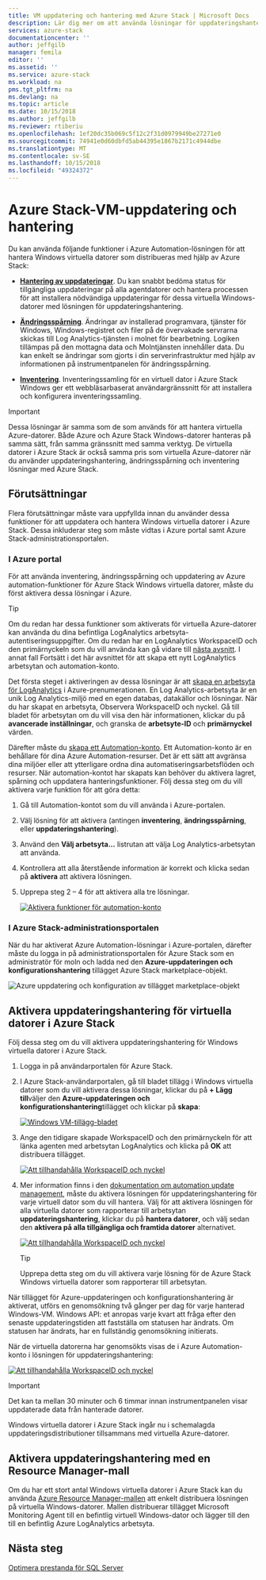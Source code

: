 ```yaml
---
title: VM uppdatering och hantering med Azure Stack | Microsoft Docs
description: Lär dig mer om att använda lösningar för uppdateringshantering, ändringsspårning och inventering i Azure Automation för att hantera Windows virtuella datorer som distribueras i Azure Stack.
services: azure-stack
documentationcenter: ''
author: jeffgilb
manager: femila
editor: ''
ms.assetid: ''
ms.service: azure-stack
ms.workload: na
pms.tgt_pltfrm: na
ms.devlang: na
ms.topic: article
ms.date: 10/15/2018
ms.author: jeffgilb
ms.reviewer: rtiberiu
ms.openlocfilehash: 1ef20dc35b069c5f12c2f31d0979949be27271e0
ms.sourcegitcommit: 74941e0d60dbfd5ab44395e1867b2171c4944dbe
ms.translationtype: MT
ms.contentlocale: sv-SE
ms.lasthandoff: 10/15/2018
ms.locfileid: "49324372"
---
```

# <a name="azure-stack-vm-update-and-management"></a>Azure Stack-VM-uppdatering och hantering
Du kan använda följande funktioner i Azure Automation-lösningen för att hantera Windows virtuella datorer som distribueras med hjälp av Azure Stack:

- **[Hantering av uppdateringar](https://docs.microsoft.com/azure/automation/automation-update-management)**. Du kan snabbt bedöma status för tillgängliga uppdateringar på alla agentdatorer och hantera processen för att installera nödvändiga uppdateringar för dessa virtuella Windows-datorer med lösningen för uppdateringshantering.

- **[Ändringsspårning](https://docs.microsoft.com/azure/automation/automation-change-tracking)**. Ändringar av installerad programvara, tjänster för Windows, Windows-registret och filer på de övervakade servrarna skickas till Log Analytics-tjänsten i molnet för bearbetning. Logiken tillämpas på den mottagna data och Molntjänsten innehåller data. Du kan enkelt se ändringar som gjorts i din serverinfrastruktur med hjälp av informationen på instrumentpanelen för ändringsspårning.

- **[Inventering](https://docs.microsoft.com/azure/automation/automation-vm-inventory)**. Inventeringssamling för en virtuell dator i Azure Stack Windows ger ett webbläsarbaserat användargränssnitt för att installera och konfigurera inventeringssamling. 

> [!IMPORTANT]
> Dessa lösningar är samma som de som används för att hantera virtuella Azure-datorer. Både Azure och Azure Stack Windows-datorer hanteras på samma sätt, från samma gränssnitt med samma verktyg. De virtuella datorer i Azure Stack är också samma pris som virtuella Azure-datorer när du använder uppdateringshantering, ändringsspårning och inventering lösningar med Azure Stack.

## <a name="prerequisites"></a>Förutsättningar
Flera förutsättningar måste vara uppfyllda innan du använder dessa funktioner för att uppdatera och hantera Windows virtuella datorer i Azure Stack. Dessa inkluderar steg som måste vidtas i Azure portal samt Azure Stack-administrationsportalen.

### <a name="in-the-azure-portal"></a>I Azure portal
För att använda inventering, ändringsspårning och uppdatering av Azure automation-funktioner för Azure Stack Windows virtuella datorer, måste du först aktivera dessa lösningar i Azure.

> [!TIP]
> Om du redan har dessa funktioner som aktiverats för virtuella Azure-datorer kan använda du dina befintliga LogAnalytics arbetsyta-autentiseringsuppgifter. Om du redan har en LogAnalytics WorkspaceID och den primärnyckeln som du vill använda kan gå vidare till [nästa avsnitt](.\vm-update-management.md#in-the-azure-stack-administration-portal). I annat fall Fortsätt i det här avsnittet för att skapa ett nytt LogAnalytics arbetsytan och automation-konto.

Det första steget i aktiveringen av dessa lösningar är att [skapa en arbetsyta för LogAnalytics](https://docs.microsoft.com/azure/log-analytics/log-analytics-quick-create-workspace) i Azure-prenumerationen. En Log Analytics-arbetsyta är en unik Log Analytics-miljö med en egen databas, datakällor och lösningar. När du har skapat en arbetsyta, Observera WorkspaceID och nyckel. Gå till bladet för arbetsytan om du vill visa den här informationen, klickar du på **avancerade inställningar**, och granska de **arbetsyte-ID** och **primärnyckel** värden. 

Därefter måste du [skapa ett Automation-konto](https://docs.microsoft.com/azure/automation/automation-create-standalone-account). Ett Automation-konto är en behållare för dina Azure Automation-resurser. Det är ett sätt att avgränsa dina miljöer eller att ytterligare ordna dina automatiseringsarbetsflöden och resurser. När automation-kontot har skapats kan behöver du aktivera lagret, spårning och uppdatera hanteringsfunktioner. Följ dessa steg om du vill aktivera varje funktion för att göra detta:

1. Gå till Automation-kontot som du vill använda i Azure-portalen.

2. Välj lösning för att aktivera (antingen **inventering**, **ändringsspårning**, eller **uppdateringshantering**).

3. Använd den **Välj arbetsyta...**  listrutan att välja Log Analytics-arbetsytan att använda.

4. Kontrollera att alla återstående information är korrekt och klicka sedan på **aktivera** att aktivera lösningen.

5. Upprepa steg 2 – 4 för att aktivera alla tre lösningar. 

   [![](media/vm-update-management/1-sm.PNG "Aktivera funktioner för automation-konto")](media/vm-update-management/1-lg.PNG#lightbox)

### <a name="in-the-azure-stack-administration-portal"></a>I Azure Stack-administrationsportalen
När du har aktiverat Azure Automation-lösningar i Azure-portalen, därefter måste du logga in på administrationsportalen för Azure Stack som en administratör för moln och ladda ned den **Azure-uppdateringen och konfigurationshantering** tillägget Azure Stack marketplace-objekt. 

   ![Azure uppdatering och konfiguration av tillägget marketplace-objekt](media/vm-update-management/2.PNG) 

## <a name="enable-update-management-for-azure-stack-virtual-machines"></a>Aktivera uppdateringshantering för virtuella datorer i Azure Stack
Följ dessa steg om du vill aktivera uppdateringshantering för Windows virtuella datorer i Azure Stack.

1. Logga in på användarportalen för Azure Stack.

2. I Azure Stack-användarportalen, gå till bladet tillägg i Windows virtuella datorer som du vill aktivera dessa lösningar, klickar du på **+ Lägg till**väljer den **Azure-uppdateringen och konfigurationshantering**tillägget och klickar på **skapa**:

   [![](media/vm-update-management/3-sm.PNG "Windows VM-tillägg-bladet")](media/vm-update-management/3-lg.PNG#lightbox)

3. Ange den tidigare skapade WorkspaceID och den primärnyckeln för att länka agenten med arbetsytan LogAnalytics och klicka på **OK** att distribuera tillägget.

   [![](media/vm-update-management/4-sm.PNG "Att tillhandahålla WorkspaceID och nyckel")](media/vm-update-management/4-lg.PNG#lightbox) 

4. Mer information finns i den [dokumentation om automation update management](https://docs.microsoft.com/azure/automation/automation-update-management), måste du aktivera lösningen för uppdateringshantering för varje virtuell dator som du vill hantera. Välj för att aktivera lösningen för alla virtuella datorer som rapporterar till arbetsytan **uppdateringshantering**, klickar du på **hantera datorer**, och välj sedan den **aktivera på alla tillgängliga och framtida datorer** alternativet.

   [![](media/vm-update-management/5-sm.PNG "Att tillhandahålla WorkspaceID och nyckel")](media/vm-update-management/5-lg.PNG#lightbox) 

   > [!TIP]
   > Upprepa detta steg om du vill aktivera varje lösning för de Azure Stack Windows virtuella datorer som rapporterar till arbetsytan. 
  
När tillägget för Azure-uppdateringen och konfigurationshantering är aktiverat, utförs en genomsökning två gånger per dag för varje hanterad Windows-VM. Windows API: et anropas varje kvart att fråga efter den senaste uppdateringstiden att fastställa om statusen har ändrats. Om statusen har ändrats, har en fullständig genomsökning initierats.

När de virtuella datorerna har genomsökts visas de i Azure Automation-konto i lösningen för uppdateringshantering: 

   [![](media/vm-update-management/6-sm.PNG "Att tillhandahålla WorkspaceID och nyckel")](media/vm-update-management/6-lg.PNG#lightbox) 

> [!IMPORTANT]
> Det kan ta mellan 30 minuter och 6 timmar innan instrumentpanelen visar uppdaterade data från hanterade datorer.

Windows virtuella datorer i Azure Stack ingår nu i schemalagda uppdateringsdistributioner tillsammans med virtuella Azure-datorer.

## <a name="enable-update-management-using-a-resource-manager-template"></a>Aktivera uppdateringshantering med en Resource Manager-mall
Om du har ett stort antal Windows virtuella datorer i Azure Stack kan du använda [Azure Resource Manager-mallen](https://github.com/Azure/AzureStack-QuickStart-Templates/tree/master/MicrosoftMonitoringAgent-ext-win) att enkelt distribuera lösningen på virtuella Windows-datorer. Mallen distribuerar tillägget Microsoft Monitoring Agent till en befintlig virtuell Windows-dator och lägger till den till en befintlig Azure LogAnalytics arbetsyta.
 
## <a name="next-steps"></a>Nästa steg
[Optimera prestanda för SQL Server](azure-stack-sql-server-vm-considerations.md)
